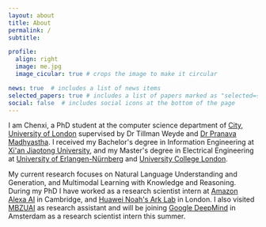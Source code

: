```yaml
---
layout: about
title: About
permalink: /
subtitle: 

profile:
  align: right
  image: me.jpg
  image_cicular: true # crops the image to make it circular

news: true  # includes a list of news items
selected_papers: true # includes a list of papers marked as "selected={true}"
social: false  # includes social icons at the bottom of the page
---
```


I am Chenxi, a PhD student at the computer science department of [City, University of London](https://www.city.ac.uk/) supervised by Dr Tillman Weyde and [Dr Pranava Madhyastha](https://pmadhyastha.github.io/).
I received my Bachelor's degree in Information Engineering at [Xi'an Jiaotong University](http://en.xjtu.edu.cn/), and my Master's 
degree in Electrical Engineering at [University of Erlangen-Nürnberg](https://www.fau.eu/) and [University College London](https://www.ucl.ac.uk/).

My current research focuses on Natural Language Understanding and Generation, and Multimodal Learning with Knowledge and Reasoning.
During my PhD I have worked as a research scientist intern at [Amazon Alexa AI](https://amazon.jobs/en-gb/landing_pages/Cambridge) in Cambridge, and [Huawei Noah's Ark Lab](https://noahlab.com.hk/) in London.
I also visited [MBZUAI](https://mbzuai.ac.ae/) as research assistant and will be joining [Google DeepMind](https://research.google/locations/amsterdam/) in Amsterdam as a research scientist intern this summer.

